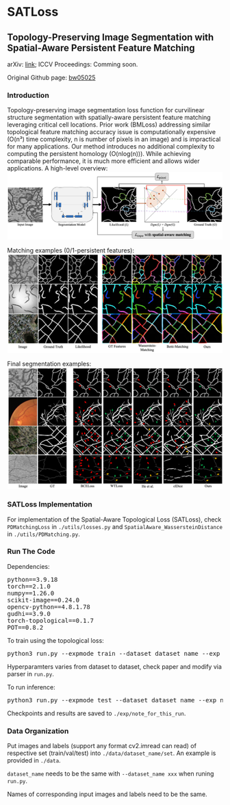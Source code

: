 # SATLoss

## Topology-Preserving Image Segmentation with Spatial-Aware Persistent Feature Matching

arXiv: [link](https://arxiv.org/abs/2412.02076);   ICCV Proceedings: Comming soon.

Original Github page: [bw05025](https://github.com/bw05025/SATLoss)

### Introduction
Topology-preserving image segmentation loss function for curvilinear structure segmentation with spatially-aware persistent feature matching leveraging critical cell locations. Prior work (BMLoss) addressing similar topological feature matching accuracy issue is computationally expensive (O(n³) time complexity, n is number of pixels in an image) and is impractical for many applications. Our method introduces no additional complexity to computing the persistent homology (O(nlog(n))). While achieving comparable performance, it is much more efficient and allows wider applications.
A high-level overview:
![Method high-level overview](_github/Overview.png)

Matching examples (0/1-persistent features):
![matching_examples](_github/matching.png)

Final segmentation examples:
![segmentation_examples](_github/segmentation.png)

### SATLoss Implementation
For implementation of the Spatial-Aware Topological Loss (SATLoss), check `PDMatchingLoss` in `./utils/losses.py` and `SpatialAware_WassersteinDistance` in `./utils/PDMatching.py`.





### Run The Code
Dependencies:
<pre>
python==3.9.18
torch==2.1.0
numpy==1.26.0
scikit-image==0.24.0
opencv-python==4.8.1.78
gudhi==3.9.0
torch-topological==0.1.7
POT==0.8.2
</pre>

To train using the topological loss:
<pre>
python3 run.py --expmode train --dataset dataset_name --exp note_for_this_run
</pre>
Hyperparamters varies from dataset to dataset, check paper and modify via parser in `run.py`.

To run inference:
<pre>
python3 run.py --expmode test --dataset dataset_name --exp note_for_this_run
</pre>

Checkpoints and results are saved to `./exp/note_for_this_run`.

### Data Organization
Put images and labels (support any format cv2.imread can read) of respective set (train/val/test) into `./data/dataset_name/set`. An example is provided in `./data`.

`dataset_name` needs to be the same with `--dataset_name xxx` when runing `run.py`.

Names of corresponding input images and labels need to be the same.








